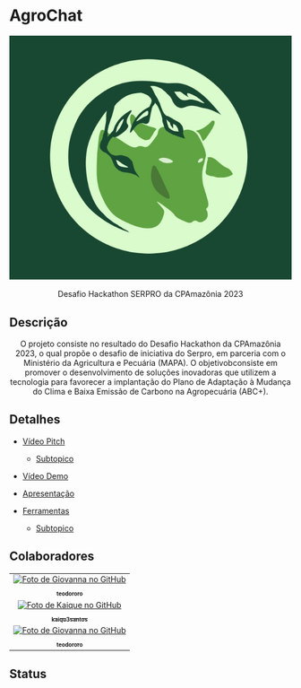 # AgroChat

<div align="center">
<img src="Logo_AgroChat.JPG" alt="Logo" >
<p align="center">Desafio Hackathon SERPRO da CPAmazônia 2023</p>
</div>

## Descrição 
<p align="center">O projeto consiste no resultado do Desafio Hackathon da CPAmazônia 2023, o qual propõe o desafio de iniciativa do Serpro, em parceria com o Ministério da Agricultura e Pecuária (MAPA). O objetivobconsiste em promover o desenvolvimento de soluções inovadoras que utilizem a tecnologia para favorecer a implantação do Plano de Adaptação à Mudança do Clima e Baixa Emissão de Carbono na Agropecuária (ABC+).</p>

## Detalhes
<!--ts-->
   * [Vídeo Pitch](https://youtube.com/shorts/igeE1SR0M9I?feature=share)
      * [Subtopico](#subtopico)

   * [Vídeo Demo](#video-demo)
   * [Apresentação](#apresentacao)
   * [Ferramentas](#ferramentas)
      * [Subtopico](#subtopico)
<!--te-->
## Colaboradores
<table>
  <tr>
    <td align="center">
      <a href="http://github.com/u/64561542"> 
        <img src="https://avatars.githubusercontent.com/<teodororo>" width="100px;" alt="Foto de Giovanna no GitHub"/><br>
        <sub>
        <sub>
          <b>teodororo</b>
        </sub>
      </a>
    </td>
  </tr>
   <tr>
    <td align="center">
      <a href="http://github.com/kaiqu3santos"> 
        <img src="https://avatars.githubusercontent.com/<teodororo>" width="100px;" alt="Foto de Kaique no GitHub"/><br>
        <sub>
        <sub>
          <b>kaiqu3santos</b>
        </sub>
      </a>
    </td>
  </tr>
<tr>
    <td align="center">
      <a href="http://github.com/u/64561542"> 
        <img src="https://avatars.githubusercontent.com/<teodororo>" width="100px;" alt="Foto de Giovanna no GitHub"/><br>
        <sub>
        <sub>
          <b>teodororo</b>
        </sub>
      </a>
    </td>
  </tr>
        </table>
          
## Status
